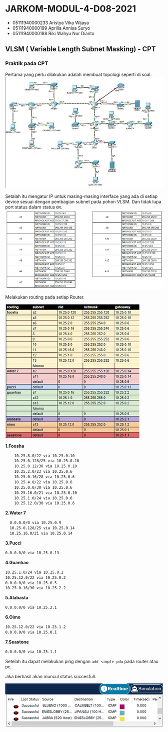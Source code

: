 # JARKOM-MODUL-4-D08-2021
- 05111940000233 Aristya Vika Wijaya
- 05111940000199	Aprilia Annisa Suryo
- 05111940000188	Riki Wahyu Nur Dianto

## VLSM ( Variable Length Subnet Masking) - CPT

### Praktik pada CPT
Pertama yang perlu dilakukan adalah membuat topologi seperti di soal.
![1](topologicpt.jpg)

Setalah itu mengatur IP untuk masing-masing interface yang ada di setiap device sesuai dengan pembagian subnet pada pohon VLSM. Dan tidak lupa port status dalam status `ON`.
![1](ipvlsm.jpg)

Melakukan routing pada setiap Router.

![1](routevlsm.jpg)

**1.Foosha**
``` bash
    10.25.8.0/22 via 10.25.0.10
    10.25.0.128/25 via 10.25.0.10
    10.25.0.12/30 via 10.25.0.10
    10.25.2.0/23 via 10.25.0.6
    10.25.0.16/28 via 10.25.0.6
    10.25.4.0/22 via 10.25.0.6
    10.25.0.0/30 via 10.25.0.6
    10.25.16.0/21 via 10.25.0.10
    10.25.1.0/24 via 10.25.0.6
    10.25.12.0/30 via 10.25.0.6
```

**2.Water 7**
``` bash
  0.0.0.0/0 via 10.25.0.9
  10.25.0.128/25 via 10.25.0.14
  10.25.16.0/21 via 10.25.0.14
```

**3.Pucci**
``` bash
0.0.0.0/0 via 10.25.0.13
```

**4.Guanhao**
``` bash
10.25.1.0/24 via 10.25.0.2
10.25.12.0/22 via 10.25.0.2
0.0.0.0/0 via 10.25.0.5
10.25.0.16/30 via 10.25.2.2
```

**5.Alabasta**
``` bash
0.0.0.0/0 via 10.25.2.1
```

**6.Oimo**
``` bash
10.25.12.0/22 via 10.25.1.2
0.0.0.0/0 via 10.25.0.1
```

**7.Seastone**
``` bash
0.0.0.0/0 via 10.25.1.1
```

Setelah itu dapat melakukan ping dengan `add simple pdu` pada router atau pc.

Jika berhasil akan muncul status succesfull.

![1](pingvlsm.jpg)
